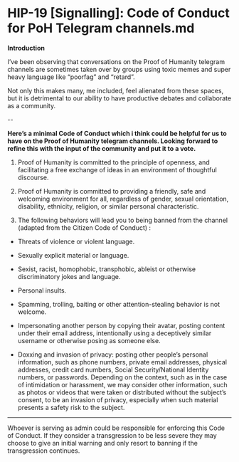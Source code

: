 # HIP-19 [Signalling]: Code of Conduct for PoH Telegram channels.md
**Introduction**

I’ve been observing that conversations on the Proof of Humanity telegram channels are sometimes taken over by groups using toxic memes and super heavy language like “poorfag” and “retard”.

Not only this makes many, me included, feel alienated from these spaces, but it is detrimental to our ability to have productive debates and collaborate as a community.

--

**Here’s a minimal Code of Conduct which i think could be helpful for us to have on the Proof of Humanity telegram channels. Looking forward to refine this with the input of the community and put it to a vote.** 

1. Proof of Humanity is committed to the principle of openness, and facilitating a free exchange of ideas in an environment of thoughtful discourse.

2. Proof of Humanity is committed to providing a friendly, safe and welcoming environment for all, regardless of gender, sexual orientation, disability, ethnicity, religion, or similar personal characteristic.

3. The following behaviors will lead you to being banned from the channel (adapted from the Citizen Code of Conduct) :

* Threats of violence or violent language.

* Sexually explicit material or language.

* Sexist, racist, homophobic, transphobic, ableist or otherwise discriminatory jokes and language.

* Personal insults.

* Spamming, trolling, baiting or other attention-stealing behavior is not welcome.

* Impersonating another person by copying their avatar, posting content under their email address, intentionally using a deceptively similar username or otherwise posing as someone else.

* Doxxing and invasion of privacy: posting other people’s personal information, such as phone numbers, private email addresses, physical addresses, credit card numbers, Social Security/National Identity numbers, or passwords. Depending on the context, such as in the case of intimidation or harassment, we may consider other information, such as photos or videos that were taken or distributed without the subject’s consent, to be an invasion of privacy, especially when such material presents a safety risk to the subject.

----
Whoever is serving as admin could be responsible for enforcing this Code of Conduct. If they consider a transgression to be less severe they may choose to give an initial warning and only resort to banning if the transgression continues.
